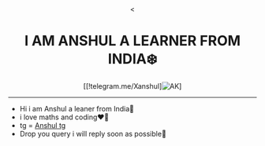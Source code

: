<!DOCTYPE html>
<html lang="en">
<center>
<head>
    <meta charset="UTF-8">
    <
</head>
 <h1>I AM ANSHUL A LEARNER FROM INDIA❄️</h1> 
[[!telegram.me/Xanshul]<img src="https://th.bing.com/th/id/OIP.R4I8AbLlg7MUpWEEphj7qgHaHa?pid=ImgDet&rs=1" alt="AK">]
<hr size="3" noshade color="red">
</center>
<body>
    <ul>
        <li>Hi i am Anshul a leaner from India🪷</li>
        <li>i love maths and coding❤️‍🔥</li>
        <li>tg = <a href="telegram.me/Xanshul">Anshul tg</a></li>
        <li>Drop you query i will reply soon as possible🐸
          </li>
    </ul>
</body>
</html>   
<!---
Hacmker/Hacmker is a ✨ special ✨ repository because its `README.md` (this file) appears on your GitHub profile.
You can click the Preview link to take a look at your changes.
--->
